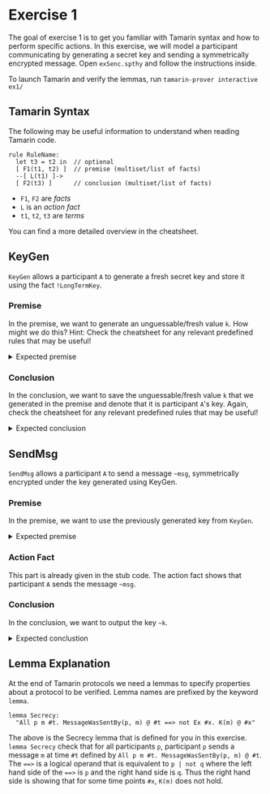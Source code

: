 # Exercise 1

The goal of exercise 1 is to get you familiar with Tamarin syntax and how to perform specific actions. In this exercise, we will model a participant communicating by generating a secret key and sending a symmetrically encrypted message. Open `exSenc.spthy` and follow the instructions inside.

To launch Tamarin and verify the lemmas, run `tamarin-prover interactive ex1/`


## Tamarin Syntax

The following may be useful information to understand when reading Tamarin code.

```tamarin
rule RuleName:
  let t3 = t2 in  // optional
  [ F1(t1, t2) ]  // premise (multiset/list of facts)
  --[ L(t1) ]->
  [ F2(t3) ]      // conclusion (multiset/list of facts)
```

- `F1`, `F2` are *facts*
- `L` is an *action fact*
- `t1`, `t2`, `t3` are *terms*

You can find a more detailed overview in the cheatsheet. 

## KeyGen

`KeyGen` allows a participant `A` to generate a fresh secret key and store it using the fact `!LongTermKey`.

### Premise

In the premise, we want to generate an unguessable/fresh value `k`. How might we do this? Hint: Check the cheatsheet for any relevant predefined rules that may be useful!
<details>
  <summary>Expected premise</summary>
  [ Fr(~k) ]
</details>


### Conclusion
In the conclusion, we want to save the unguessable/fresh value `k` that we generated in the premise and denote that it is participant `A`'s key. Again, check the cheatsheet for any relevant predefined rules that may be useful!
<details>
  <summary>Expected conclusion</summary>
  [ !LongTermKey($A, ~k) ]
</details>

## SendMsg

`SendMsg` allows a participant `A` to send a message `~msg`, symmetrically encrypted under the key generated using KeyGen. 

### Premise
In the premise, we want to use the previously generated key from `KeyGen`.
<details>
  <summary>Expected premise</summary>
  [ !LongTermKey($A, ~k) ]
</details>

### Action Fact
This part is already given in the stub code. The action fact shows that participant `A` sends the message `~msg`.

### Conclusion
In the conclusion, we want to output the key `~k`. 
<details>
  <summary>Expected conclustion</summary>
  [ Out(~k) ]
</details>


## Lemma Explanation

At the end of Tamarin protocols we need a lemmas to specify properties about a protocol to be verified. Lemma names are prefixed by the keyword `lemma`.

```tamarin
lemma Secrecy:
  "All p m #t. MessageWasSentBy(p, m) @ #t ==> not Ex #x. K(m) @ #x"
```

The above is the Secrecy lemma that is defined for you in this exercise. `lemma Secrecy` check that for all participants `p`, participant `p` sends a message `m` at time `#t` defined by `All p m #t. MessageWasSentBy(p, m) @ #t`. The `==>` is a logical operand that is equivalent to `p | not q` where the left hand side of the `==>` is `p` and the right hand side is `q`. Thus the right hand side is showing that for some time points `#x`, `K(m)` does not hold.


